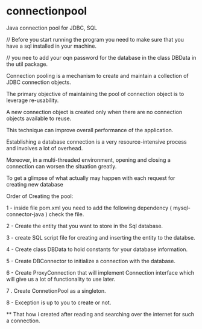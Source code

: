 # connectionpool
Java connection pool for JDBC, SQL

// Before you start running the program you need to make sure that you have a sql installed in your machine.

 // you nee to add your oqn password for the database in the class DBData in the util package.
            
Connection pooling is a mechanism to create and maintain a collection of JDBC connection objects. 

The primary objective of maintaining the pool of connection object is to leverage re-usability. 

A new connection object is created only when there are no connection objects available to reuse. 

This technique can improve overall performance of the application.

Establishing a database connection is a very resource-intensive process and involves a lot of overhead. 

Moreover, in a multi-threaded environment, opening and closing a connection can worsen the situation greatly. 

To get a glimpse of what actually may happen with each request for creating new database 

Order of Creating the pool:

1 - inside file pom.xml you need to add the following dependency ( mysql-connector-java ) check the file.

2 - Create the entity that you want to store in the Sql database.

3 - create SQL script file for creating and inserting the entity to the databse.

4 - Create class DBData to hold constants for your database information.

5 - Create DBConnector to initialize a connection with the database.

6 - Create ProxyConnection that will implement Connection interface which will give us a lot of functionality to use later.

7 . Create ConnetionPool as a singleton.

8 - Exception is up to you to create or not.

** That how i created after reading and searching over the internet for such a connection.


